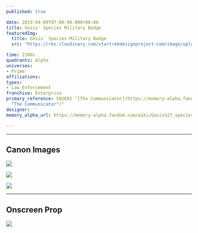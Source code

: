 ```yaml
---
published: true

date: 2019-04-09T07:00:00.000+00:00
title: Gosis' Species Military Badge
featuredImg:
  title: Gosis' Species Military Badge
  src: "https://res.cloudinary.com/startrekdesignproject-com/image/upload/v1554857156/ColorSymbols_GosisEmblem.png"

time: 2100s
quadrants: Alpha
universes:
- Prime
affiliations:
types:
- Law Enforcement
franchise: Enterprise
primary_reference: S02E02 "[The Communicator](https://memory-alpha.fandom.com/wiki/The_Communicator
  "The Communicator")"
designer: ''
memory_alpha_url: https://memory-alpha.fandom.com/wiki/Gosis%27_species

---
```

___
## Canon Images

![](https://res.cloudinary.com/startrekdesignproject-com/image/upload/v1554838025/Gosis3.jpg)

![](https://res.cloudinary.com/startrekdesignproject-com/image/upload/v1554838025/Gosis2.jpg)

![](https://res.cloudinary.com/startrekdesignproject-com/image/upload/v1554838025/Gosis1.jpg)

___
## Onscreen Prop

![](https://res.cloudinary.com/startrekdesignproject-com/image/upload/v1559798693/GosisProp.jpg)